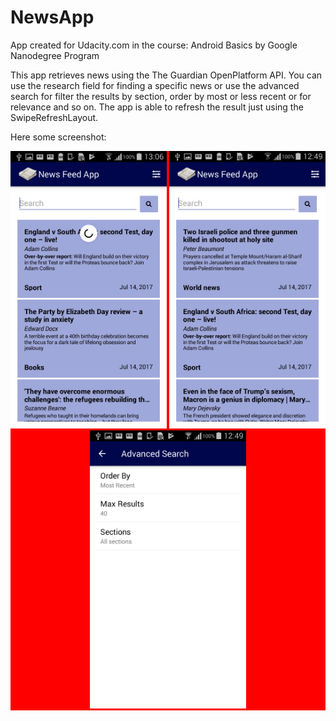 # NewsApp
App created for Udacity.com in the course: Android Basics by Google Nanodegree Program

This app retrieves news using the The Guardian OpenPlatform API.
You can use the research field for finding a specific news or use the advanced search for filter the results by section, order by most or less recent or for relevance and so on.
The app is able to refresh the result just using the SwipeRefreshLayout.

Here some screenshot:
<p align="center" style="background-color:red; ">
  <img src="Screenshot_2017-07-14-13-06-24.png" width="250"/>
  <img src="Screenshot_2017-07-14-12-49-22.png" width="250"/>
  <img src="Screenshot_2017-07-14-12-49-45.png" width="250"/>
</p>
